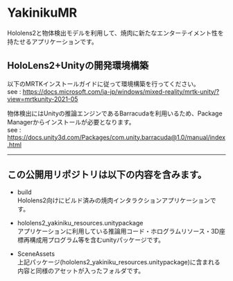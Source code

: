 # YakinikuMR
Hololens2と物体検出モデルを利用して、焼肉に新たなエンターテイメント性を持たせるアプリケーションです。

## HoloLens2+Unityの開発環境構築
以下のMRTKインストールガイドに従って環境構築を行ってください。  
see : https://docs.microsoft.com/ja-jp/windows/mixed-reality/mrtk-unity/?view=mrtkunity-2021-05

物体検出にはUnityの推論エンジンであるBarracudaを利用いるため、Package Managerからインストールが必要となります。  
see : https://docs.unity3d.com/Packages/com.unity.barracuda@1.0/manual/index.html

- - -

## この公開用リポジトリは以下の内容を含みます。
 - build  
Hololens2向けにビルド済みの焼肉インタラクションアプリケーションです。

 - hololens2_yakiniku_resources.unitypackage  
アプリケーションに利用している推論用コード・ホログラムリソース・3D座標再構成用プログラム等を含むunityパッケージです。

 - SceneAssets  
上記パッケージ(hololens2_yakiniku_resources.unitypackage)に含まれる内容と同様のアセットが入ったフォルダです。
